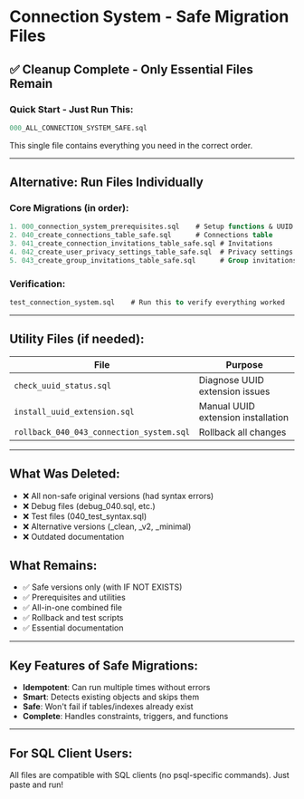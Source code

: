 # Connection System - Safe Migration Files

## ✅ Cleanup Complete - Only Essential Files Remain

### Quick Start - Just Run This:
```sql
000_ALL_CONNECTION_SYSTEM_SAFE.sql
```
This single file contains everything you need in the correct order.

---

## Alternative: Run Files Individually

### Core Migrations (in order):
```sql
1. 000_connection_system_prerequisites.sql    # Setup functions & UUID
2. 040_create_connections_table_safe.sql      # Connections table
3. 041_create_connection_invitations_table_safe.sql # Invitations
4. 042_create_user_privacy_settings_table_safe.sql  # Privacy settings
5. 043_create_group_invitations_table_safe.sql      # Group invitations
```

### Verification:
```sql
test_connection_system.sql    # Run this to verify everything worked
```

---

## Utility Files (if needed):

| File | Purpose |
|------|---------|
| `check_uuid_status.sql` | Diagnose UUID extension issues |
| `install_uuid_extension.sql` | Manual UUID extension installation |
| `rollback_040_043_connection_system.sql` | Rollback all changes |

---

## What Was Deleted:
- ❌ All non-safe original versions (had syntax errors)
- ❌ Debug files (debug_040.sql, etc.)
- ❌ Test files (040_test_syntax.sql)
- ❌ Alternative versions (_clean, _v2, _minimal)
- ❌ Outdated documentation

## What Remains:
- ✅ Safe versions only (with IF NOT EXISTS)
- ✅ Prerequisites and utilities
- ✅ All-in-one combined file
- ✅ Rollback and test scripts
- ✅ Essential documentation

---

## Key Features of Safe Migrations:
- **Idempotent**: Can run multiple times without errors
- **Smart**: Detects existing objects and skips them
- **Safe**: Won't fail if tables/indexes already exist
- **Complete**: Handles constraints, triggers, and functions

---

## For SQL Client Users:
All files are compatible with SQL clients (no psql-specific commands).
Just paste and run!